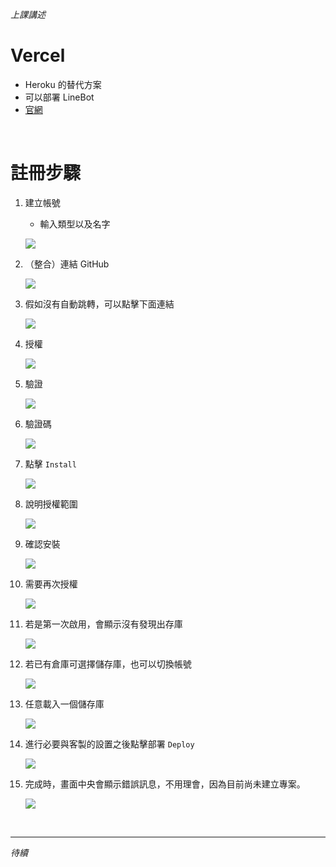 *上課講述*
# Vercel
- Heroku 的替代方案
- 可以部署 LineBot
- [官網](https://vercel.com/)

<br>

# 註冊步驟

1. 建立帳號
   - 輸入類型以及名字

    ![](images/img_01.png)

2. （整合）連結 GitHub

    ![](images/img_02.png)

3. 假如沒有自動跳轉，可以點擊下面連結
   
   ![](images/img_06.png)

4. 授權

    ![](images/img_03.png)

5. 驗證

    ![](images/img_04.png)

6. 驗證碼

    ![](images/img_05.png)

7. 點擊 `Install`

    ![](images/img_07.png)

8. 說明授權範圍
   
   ![](images/img_08.png)

9. 確認安裝
    
    ![](images/img_09.png)

10. 需要再次授權
    
    ![](images/img_10.png)

11. 若是第一次啟用，會顯示沒有發現出存庫
    
    ![](images/img_11.png)

12. 若已有倉庫可選擇儲存庫，也可以切換帳號

    ![](images/img_12.png)

13. 任意載入一個儲存庫
    
    ![](images/img_13.png)

14. 進行必要與客製的設置之後點擊部署 `Deploy`
    
    ![](images/img_14.png)

15. 完成時，畫面中央會顯示錯誤訊息，不用理會，因為目前尚未建立專案。
    
    ![](images/img_15.png)

<br>

---

_待續_